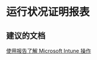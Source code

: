 <properties
    pageTitle="Health attestation reports"
    description="运行状况证明报表"
    service="microsoft.intune"
    resource="intune"
    authors="mackie1604"
    displayOrder=""
    selfHelpType="generic"
    supportTopicIds="32553324"
    resourceTags=""
    productPesIds="15584"
    cloudEnvironments="public"
/>


# <a name="health-attestation-reports"></a>运行状况证明报表

## <a name="recommended-documents"></a>**建议的文档**

[使用报告了解 Microsoft Intune 操作](https://docs.microsoft.com/intune-classic/deploy-use/understand-microsoft-intune-operations-by-using-reports)<br>






